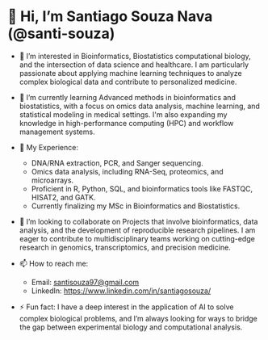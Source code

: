 # 👋 Hi, I’m Santiago Souza Nava (@santi-souza)

- 👀 I’m interested in Bioinformatics, Biostatistics computational biology, and the intersection of data science and healthcare.
  I am particularly passionate about applying machine learning techniques to analyze complex biological data and contribute to personalized medicine.

- 🌱 I’m currently learning Advanced methods in bioinformatics and biostatistics, with a focus on omics data analysis, machine learning, and statistical modeling in medical settings. 
  I'm also expanding my knowledge in high-performance computing (HPC) and workflow management systems.

- 💼 My Experience:
  - DNA/RNA extraction, PCR, and Sanger sequencing.
  - Omics data analysis, including RNA-Seq, proteomics, and microarrays.
  - Proficient in R, Python, SQL, and bioinformatics tools like FASTQC, HISAT2, and GATK.
  - Currently finalizing my MSc in Bioinformatics and Biostatistics.

- 🧬 I’m looking to collaborate on Projects that involve bioinformatics, data analysis, and the development of reproducible research pipelines. 
  I am eager to contribute to multidisciplinary teams working on cutting-edge research in genomics, transcriptomics, and precision medicine.

- 📫 How to reach me:
  - Email: santisouza97@gmail.com
  - LinkedIn: https://www.linkedin.com/in/santiagosouza/
 
- ⚡ Fun fact: I have a deep interest in the application of AI to solve complex biological problems, and I’m always looking for ways to bridge the gap between experimental biology and computational analysis.
